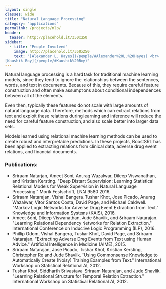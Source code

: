 ```yaml
---
layout: single
classes: wide
title: "Natural Language Processing"
category: "applications"
permalink: /projects/nlp/
header:
  teaser: http://placehold.it/350x250
sidebar:
  - title: "People Involved"
    image: http://placehold.it/350x250
    text: "[Alexander L. Hayes](/people/#Alexander%20L.%20Hayes) <br>
[Kaushik Roy](/people/#Kaushik%20Roy)"
---
```



Natural language processing is a hard task for traditional machine learning models, since they tend to ignore the relationships between the sentences, words, and text in documents. Because of this, they require careful feature construction and often make assumptions about conditional independences between all of the elements.

Even then, typically these features do not scale with large amounts of natural language data. Therefore, methods which can extract relations from text and exploit these relations during learning and inference will reduce the need for careful feature construction, and also scale better into larger data sets.

Models learned using relational machine learning methods can be used to create robust and interpretable predictions. In these projects, BoostSRL has been applied to extracting relations from clinical data, adverse drug event relations, and financial documents.

### Publications:

* Sriraam Natarjan, Ameet Soni, Anurag Wazalwar, Dileep Viswanathan, and Kristian Kersting. "Deep Distant Supervision: Learning Statistical Relational Models for Weak Supervision in Natural Language Processing." Morik Festschrift, LNAI 9580 2016.
* Sriraam Natarajan, Vishal Bangera, Tushar Khot, Jose Picado, Anurag Wazalwar, Vitor Santos Costa, David Page, and Michael Caldwell. "Markov Logic Networks for Adverse Drug Event Extraction from Text." Knowledge and Information Systems (KAIS), 2016.
* Ameet Soni, Dileep Viswanathan, Jude Shavlik, and Sriraam Natarajan. "Learning Relational Dependency Networks for Relation Extraction." International Conference on Inductive Logic Programming (ILP), 2016.
* Phillip Odom, Vishal Bangera, Tushar Khot, David Page, and Sriraam Natarajan. "Extracting Adverse Drug Events from Text using Human Advice." Artificial Intelligence in Medicine (AIME), 2015.
* Sriraam Natarajan, Jose Picado, Tushar Khot, Kristian Kersting, Christopher Re and Jude Shavlik. "Using Commonsense Knowledge to Automatically Create (Noisy) Training Examples from Text." International Workshop on Statistical Relational AI, 2012.
* Tushar Khot, Siddharth Srivastava, Sriraam Natarajan, and Jude Shavlik. "Learning Relational Structure for Temporal Relation Extraction." International Workshop on Statistical Relational AI, 2012.
